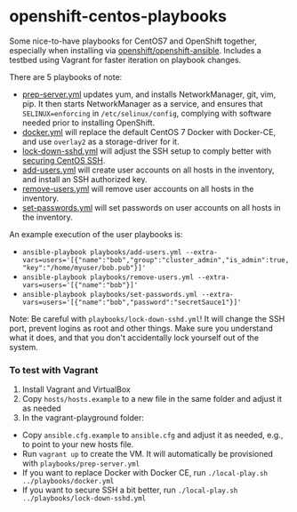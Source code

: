 # openshift-centos-playbooks
Some nice-to-have playbooks for CentOS7 and OpenShift together, especially when installing 
via [openshift/openshift-ansible](https://github.com/openshift/openshift-ansible). 
Includes a testbed using Vagrant for faster iteration on playbook changes.

There are 5 playbooks of note:

- [prep-server.yml](playbooks/prep-server.yml) updates yum, and installs NetworkManager, git, vim, pip. It then starts NetworkManager as 
a service, and ensures that `SELINUX=enforcing` in `/etc/selinux/config`, complying with software needed prior to installing 
OpenShift.
- [docker.yml](playbooks/docker.yml) will replace the default CentOS 7 Docker with Docker-CE, and use `overlay2` as a storage-driver for it.
- [lock-down-sshd.yml](playbooks/lock-down-sshd.yml) will adjust the SSH setup to comply better with [securing CentOS SSH](https://wiki.centos.org/HowTos/Network/SecuringSSH). 
- [add-users.yml](playbooks/add-users.yml) will create user accounts on all hosts in the inventory, and install an SSH authorized key.
- [remove-users.yml](playbooks/remove-users.yml) will remove user accounts on all hosts in the inventory.
- [set-passwords.yml](playbooks/rset-passwords.yml) will set passwords on user accounts on all hosts in the inventory.

An example execution of the user playbooks is:

- `ansible-playbook playbooks/add-users.yml --extra-vars=users='[{"name":"bob","group":"cluster_admin","is_admin":true,"key":"/home/myuser/bob.pub"}]'`
- `ansible-playbook playbooks/remove-users.yml --extra-vars=users='[{"name":"bob"}]'`
- `ansible-playbook playbooks/set-passwords.yml --extra-vars=users='[{"name":"bob","password":"secretSauce1"}]'`

Note: Be careful with `playbooks/lock-down-sshd.yml`! It will change the SSH port, prevent logins as root and other things. 
Make sure you understand what it does, and that you don't accidentally lock yourself out of the system. 

### To test with Vagrant
1. Install Vagrant and VirtualBox
2. Copy `hosts/hosts.example` to a new file in the same folder and adjust it as needed
3. In the vagrant-playground folder:
- Copy `ansible.cfg.example` to `ansible.cfg` and adjust it as needed, e.g., to point to your new hosts file.
- Run `vagrant up` to create the VM. It will automatically be provisioned with `playbooks/prep-server.yml`
- If you want to replace Docker with Docker CE, run `./local-play.sh ../playbooks/docker.yml`
- If you want to secure SSH a bit better, run `./local-play.sh ../playbooks/lock-down-sshd.yml`
